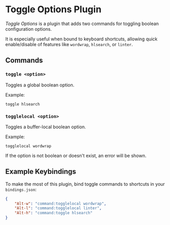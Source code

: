 # Toggle Options Plugin

*Toggle Options* is a plugin that adds two commands for toggling boolean
configuration options.

It is especially useful when bound to keyboard shortcuts, allowing quick
enable/disable of features like `wordwrap`, `hlsearch`, or `linter`.

## Commands

### `toggle <option>`

Toggles a global boolean option.

Example:

```
toggle hlsearch
```

### `togglelocal <option>`

Toggles a buffer-local boolean option.

Example:

```
togglelocal wordwrap
```

If the option is not boolean or doesn't exist, an error will be shown.

## Example Keybindings

To make the most of this plugin, bind toggle commands to shortcuts in your
`bindings.json`:

```json
{
    "Alt-w": "command:togglelocal wordwrap",
    "Alt-l": "command:togglelocal linter",
    "Alt-h": "command:toggle hlsearch"
}
```

